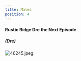 ```yaml
---
title: Males
position: 4
---
```


#### Rustic Ridge Dre the Next Episode 
##### (Dre)
![46245.jpeg](/uploads/46245.jpeg)

<!--
#### Weed
![20200301_144100.jpg](/uploads/20200301_144100.jpg)
-->